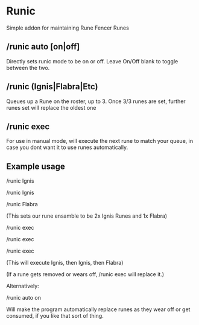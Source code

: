 # Runic

Simple addon for maintaining Rune Fencer Runes

## /runic auto [on|off]

Directly sets runic mode to be on or off. Leave On/Off blank to toggle between the two.

## /runic (Ignis|Flabra|Etc)

Queues up a Rune on the roster, up to 3. Once 3/3 runes are set, further runes set will replace the oldest one

## /runic exec

For use in manual mode, will execute the next rune to match your queue, in case you dont want it to use runes automatically.

## Example usage

/runic Ignis

/runic Ignis

/runic Flabra

(This sets our rune ensamble to be 2x Ignis Runes and 1x Flabra)

/runic exec

/runic exec

/runic exec

(This will execute Ignis, then Ignis, then Flabra)

(If a rune gets removed or wears off, /runic exec will replace it.)

Alternatively:

/runic auto on

Will make the program automatically replace runes as they wear off or get consumed, if you like that sort of thing.
